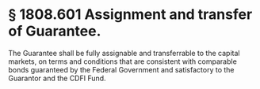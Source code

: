 # § 1808.601   Assignment and transfer of Guarantee.

The Guarantee shall be fully assignable and transferrable to the capital markets, on terms and conditions that are consistent with comparable bonds guaranteed by the Federal Government and satisfactory to the Guarantor and the CDFI Fund.




